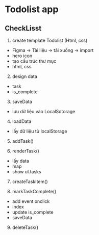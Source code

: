 # Todolist app
 
## CheckLisst
1. create template Todolist (Html, css)
- Figma -> Tài liệu -> tải xuống -> import
- hero icon
- tạo cấu trúc thư mục
- html, css
 2. design data
 - task
 - is_complete
 3. saveData
 - lưu dữ liệu vào LocalSotorage
 4. loadData

 - lấy dữ liệu từ localStorage

 5. addTask()

 6. renderTask()
 - lấy data
 - map 
 - show ul.tasks

 7. createTaskItem()

 8. markTaskComplete()
 - add event onclick
 - index
 - update is_complete
 - saveData

 9. deleteTask()
 